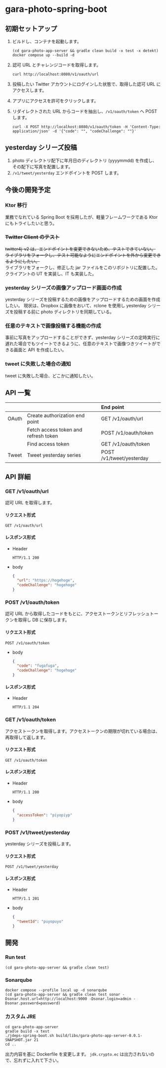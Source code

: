# gara-photo-spring-boot

## 初期セットアップ

1. ビルドし、コンテナを起動します。

    ```shell
    (cd gara-photo-app-server && gradle clean build -x test -x detekt)
    docker compose up --build -d
    ```

1. 認可 URL とチャレンジコードを取得します。

    ```shell
    curl http://localhost:8080/v1/oauth/url
    ```

1. 投稿したい Twitter アカウントにログインした状態で、取得した認可 URL にアクセスします。
1. アプリにアクセスを許可をクリックします。
1. リダイレクトされた URL からコードを抽出し、`/v1/oauth/token` へ POST します。

    ```shell
    curl -X POST http://localhost:8080/v1/oauth/token -H 'Content-Type: application/json' -d '{"code": "", "codeChallenge": ""}'
    ```

## yesterday シリーズ投稿

1. photo ディレクトリ配下に年月日のディレクトリ (yyyymmdd) を作成し、その配下に写真を配置します。
1. `/v1/tweet/yesterday` エンドポイントを POST します。

## 今後の開発予定

### Ktor 移行

業務でなれている Spring Boot を採用したが、軽量フレームワークである Ktor にもトライしたいと思う。

### ~~Twitter Client のテスト~~

~~twitter4j-v2 は、エンドポイントを変更できないため、テストできていない。
ライブラリをフォークし、テスト可能なようにエンドポイントを外から変更できるようにしたい。~~</br>
ライブラリをフォークし、修正した jar ファイルをこのリポジトリに配置した。
クライアントの UT を実装し、IT も実装した。

### yesterday シリーズの画像アップロード画面の作成

yesterday シリーズを投稿するための画像をアップロードするための画面を作成したい。
現状は、Dropbox に画像をおいて、rclone を使用し yesterday シリーズを投稿する前に photo ディレクトリを同期している。

### 任意のテキストで画像投稿する機能の作成

事前に写真をアップロードすることができず、yesterday シリーズの定時実行に遅れた場合でもツイートできるように、任意のテキストで画像つきツイートができる画面と API を作成したい。

### tweet に失敗した場合の通知

tweet に失敗した場合、どこかに通知したい。

## API 一覧

|       |                                      | End point                |
|:------|:-------------------------------------|:-------------------------|
| OAuth | Create authorization end point       | GET /v1/oauth/url        |
|       | Fetch access token and refresh token | POST /v1/oauth/token     |
|       | Find access token                    | GET /v1/oauth/token      |
| Tweet | Tweet yesterday series               | POST /v1/tweet/yesterday |

## API 詳細

### GET /v1/oauth/url

認可 URL を取得します。

#### リクエスト形式

```
GET /v1/oauth/url
```

#### レスポンス形式

- Header

    ```
    HTTP/1.1 200
    ```

- body

  ```json
  {
    "url": "https://hogehoge",
    "codeChallenge": "hogehoge"
  }
    ```

### POST /v1/oauth/token

認可 URL から取得したコードをもとに、アクセストークンとリフレッシュトークンを取得し DB に保存します。

#### リクエスト形式

```
POST /v1/oauth/token
```

- body

    ```json
    {
      "code": "fugafuga",
      "codeChallenge": "hogehoge"
    }
    ```

#### レスポンス形式

- Header

    ```
    HTTP/1.1 204
    ```

### GET /v1/oauth/token

アクセストークンを取得します。アクセストークンの期限が切れている場合は、再取得して返します。

#### リクエスト形式

```
GET /v1/oauth/token
```

#### レスポンス形式

- Header

    ```
    HTTP/1.1 200
    ```

- body

  ```json
  {
    "accessToken": "piyopiyp"
  }
    ```

### POST /v1/tweet/yesterday

yesterday シリーズを投稿します。

#### リクエスト形式

```
POST /v1/tweet/yesterday
```

#### レスポンス形式

- Header

    ```
    HTTP/1.1 201
    ```

- body

  ```json
  {
    "tweetId": "puyopuyo"
  }
    ```

## 開発

### Run test

```shell
(cd gara-photo-app-server && gradle clean test)
```

### Sonarqube

```shell
docker compose --profile local up -d sonarqube
(cd gara-photo-app-server && gradle clean test sonar -Dsonar.host.url=http://localhost:9000 -Dsonar.login=admin -Dsonar.password=password)
```

### カスタム JRE

```shell
cd gara-photo-app-server
gradle build -x test
./jdeps-spring-boot.sh build/libs/gara-photo-app-server-0.0.1-SNAPSHOT.jar 21
cd ..
```
出力内容を基に Dockerfile を変更します。
`jdk.crypto.ec` は出力されないので、忘れずに入れて下さい。
